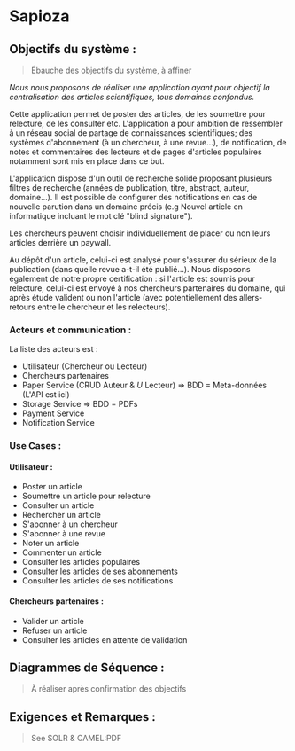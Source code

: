 # Sapioza

## Objectifs du système :

> Ébauche des objectifs du système, à affiner

*Nous nous proposons de réaliser une application ayant pour objectif la centralisation des articles scientifiques, tous domaines confondus.* 

Cette application permet de poster des articles, de les soumettre pour relecture, de les consulter etc. 
L'application a pour ambition de ressembler à un réseau social de partage de connaissances scientifiques; des systèmes d'abonnement (à un chercheur, à une revue...), de notification, de notes et commentaires des lecteurs et de pages d'articles populaires notamment sont mis en place dans ce but.

L'application dispose d'un outil de recherche solide proposant plusieurs filtres de recherche (années de publication, titre, abstract, auteur, domaine...).
Il est possible de configurer des notifications en cas de nouvelle parution dans un domaine précis (e.g Nouvel article en informatique incluant le mot clé "blind signature").

Les chercheurs peuvent choisir individuellement de placer ou non leurs articles derrière un paywall.

Au dépôt d'un article, celui-ci est analysé pour s'assurer du sérieux de la publication (dans quelle revue a-t-il été publié...).
Nous disposons également de notre propre certification : si l'article est soumis pour relecture, celui-ci est envoyé à nos chercheurs partenaires du domaine, qui après étude valident ou non l'article (avec potentiellement des allers-retours entre le chercheur et les relecteurs).

### Acteurs et communication :

La liste des acteurs est : 
- Utilisateur (Chercheur ou Lecteur)
- Chercheurs partenaires
- Paper Service (CRUD Auteur & *U* Lecteur) => BDD = Meta-données (L'API est ici)
- Storage Service => BDD = PDFs
- Payment Service
- Notification Service

### Use Cases :

#### Utilisateur :

- Poster un article
- Soumettre un article pour relecture
- Consulter un article
- Rechercher un article
- S'abonner à un chercheur
- S'abonner à une revue
- Noter un article
- Commenter un article
- Consulter les articles populaires
- Consulter les articles de ses abonnements
- Consulter les articles de ses notifications

#### Chercheurs partenaires :

- Valider un article
- Refuser un article
- Consulter les articles en attente de validation


## Diagrammes de Séquence :

> À réaliser après confirmation des objectifs  

## Exigences et Remarques : 

> See SOLR & CAMEL:PDF

